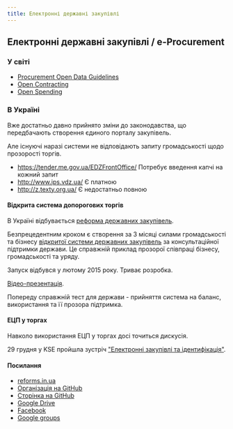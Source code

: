 ```yaml
---
title: Електронні державні закупівлі
---
```


## Електронні державні закупівлі / e-Procurement

### У світі

* [Procurement Open Data Guidelines](http://sunlightfoundation.com/procurement/opendataguidelines)
* [Open Contracting](http://www.open-contracting.org/)
* [Open Spending](https://openspending.org/)

### В Україні

Вже достатньо давно прийнято зміни до законодавства, що передбачають створення єдиного порталу закупівель.

Але існуючі наразі системи не відповідають запиту громадськості щодо прозорості торгів.

* https://tender.me.gov.ua/EDZFrontOffice/ Потребує введення капчі на кожний запит
* http://www.ips.vdz.ua/ Є платною
* http://z.texty.org.ua/ Є недостатньо повною

#### Відкрита система допорогових торгів

В Україні відбувається [реформа державних закупівель](http://reforms.in.ua/initsiatyvy/reforma-derzhavnyh-zakupivel.html).

Безпрецедентним кроком є створення за 3 місяці силами громадськості та бізнесу
[відкритої системи державних закупівель](https://github.com/openprocurement) за консультаційної підтримки держави.
Це справжній приклад прозорої співпраці бізнесу, громадськості та уряду.

Запуск відбувся у лютому 2015 року. Триває розробка.

[Відео-презентація](https://www.youtube.com/watch?v=bcbklQ5ZY3g).

Попереду справжній тест для держави - прийняття система на баланс, використання та її прозора підтримка.

#### ЕЦП у торгах

Навколо використання ЕЦП у торгах досі точиться дискусія.

29 грудня у KSE пройшла зустріч ["Електронні закупівлі та ідентифікація"](https://www.facebook.com/events/820420791348993/).


#### Посилання

 * [reforms.in.ua](http://reforms.in.ua/initsiatyvy/reforma-derzhavnyh-zakupivel.html)
 * [Організація на GitHub](https://github.com/openprocurement)
 * [Сторінка на GitHub](http://openprocurement.github.io/openprocurement/)
 * [Google Drive](https://drive.google.com/open?id=0B_3IVhT2e1C1aFAtdk14NWxjY2M&authuser=0)
 * [Facebook](https://www.facebook.com/groups/zakupki.gov.ua)
 * [Google groups]()
